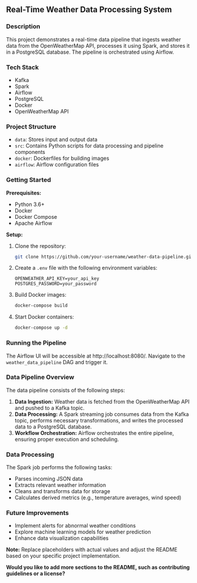 ## Real-Time Weather Data Processing System

### Description
This project demonstrates a real-time data pipeline that ingests weather data from the OpenWeatherMap API, processes it using Spark, and stores it in a PostgreSQL database. The pipeline is orchestrated using Airflow.

### Tech Stack
* Kafka
* Spark
* Airflow
* PostgreSQL
* Docker
* OpenWeatherMap API

### Project Structure
* `data`: Stores input and output data
* `src`: Contains Python scripts for data processing and pipeline components
* `docker`: Dockerfiles for building images
* `airflow`: Airflow configuration files

### Getting Started
**Prerequisites:**
* Python 3.6+
* Docker
* Docker Compose
* Apache Airflow

**Setup:**
1. Clone the repository:
   ```bash
   git clone https://github.com/your-username/weather-data-pipeline.git
   ```
2. Create a `.env` file with the following environment variables:
   ```
   OPENWEATHER_API_KEY=your_api_key
   POSTGRES_PASSWORD=your_password
   ```
3. Build Docker images:
   ```bash
   docker-compose build
   ```
4. Start Docker containers:
   ```bash
   docker-compose up -d
   ```

### Running the Pipeline
The Airflow UI will be accessible at http://localhost:8080/. Navigate to the `weather_data_pipeline` DAG and trigger it.

### Data Pipeline Overview
The data pipeline consists of the following steps:
1. **Data Ingestion:** Weather data is fetched from the OpenWeatherMap API and pushed to a Kafka topic.
2. **Data Processing:** A Spark streaming job consumes data from the Kafka topic, performs necessary transformations, and writes the processed data to a PostgreSQL database.
3. **Workflow Orchestration:** Airflow orchestrates the entire pipeline, ensuring proper execution and scheduling.

### Data Processing
The Spark job performs the following tasks:
* Parses incoming JSON data
* Extracts relevant weather information
* Cleans and transforms data for storage
* Calculates derived metrics (e.g., temperature averages, wind speed)

### Future Improvements
* Implement alerts for abnormal weather conditions
* Explore machine learning models for weather prediction
* Enhance data visualization capabilities

**Note:** Replace placeholders with actual values and adjust the README based on your specific project implementation.
 
**Would you like to add more sections to the README, such as contributing guidelines or a license?** 

